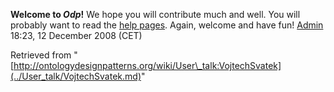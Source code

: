 __Welcome to _Odp_!__ We hope you will contribute much and well. 
You will probably want to read the [help pages](http://ontologydesignpatterns.org/wiki/Help:Contents "Help:Contents"). Again, welcome and have fun! [Admin](http://ontologydesignpatterns.org/wiki/index.php?title=User:Admin&action=edit&redlink=1 "User:Admin (not yet written)") 18:23, 12 December 2008 (CET)





Retrieved from "[http://ontologydesignpatterns.org/wiki/User\_talk:VojtechSvatek](../User_talk/VojtechSvatek.md)"